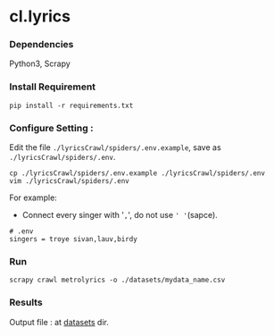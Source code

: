 # cl.lyrics

### Dependencies
Python3, Scrapy

### Install Requirement
```
pip install -r requirements.txt
```

### Configure Setting : 
Edit the file `./lyricsCrawl/spiders/.env.example`, save as `./lyricsCrawl/spiders/.env`.
```
cp ./lyricsCrawl/spiders/.env.example ./lyricsCrawl/spiders/.env
vim ./lyricsCrawl/spiders/.env
```
For example:
* Connect every singer with '`,`', do not use `' '`(sapce).
```
# .env
singers = troye sivan,lauv,birdy
``` 

### Run
```
scrapy crawl metrolyrics -o ./datasets/mydata_name.csv
```

### Results
Output file : at [datasets](./datasets/) dir.
